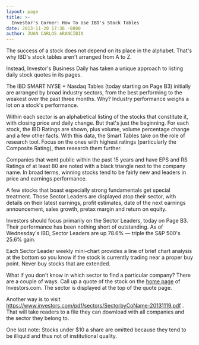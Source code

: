 ```yaml
---
layout: page
title: >-
  Investor's Corner: How To Use IBD's Stock Tables
date: 2013-11-20 17:36 -0800
author: JUAN CARLOS ARANCIBIA
---
```





The success of a stock does not depend on its place in the alphabet. That's why IBD's stock tables aren't arranged from A to Z.

  

Instead, Investor's Business Daily has taken a unique approach to listing daily stock quotes in its pages.

  

The IBD SMART NYSE + Nasdaq Tables (today starting on Page B3) initially are arranged by broad industry sectors, from the best performing to the weakest over the past three months. Why? Industry performance weighs a lot on a stock's performance.

  

Within each sector is an alphabetical listing of the stocks that constitute it, with closing price and daily change. But that's just the beginning. For each stock, the IBD Ratings are shown, plus volume, volume percentage change and a few other facts. With this data, the Smart Tables take on the role of research tool. Focus on the ones with highest ratings (particularly the Composite Rating), then research them further.

  

Companies that went public within the past 15 years and have EPS and RS Ratings of at least 80 are noted with a black triangle next to the company name. In broad terms, winning stocks tend to be fairly new and leaders in price and earnings performance.

  

A few stocks that boast especially strong fundamentals get special treatment. Those Sector Leaders are displayed atop their sector, with details on their latest earnings, profit estimates, date of the next earnings announcement, sales growth, pretax margin and return on equity.

  

Investors should focus primarily on the Sector Leaders, today on Page B3. Their performance has been nothing short of outstanding. As of Wednesday's IBD, Sector Leaders are up 78.6% — triple the S&P 500's 25.6% gain.

  

Each Sector Leader weekly mini-chart provides a line of brief chart analysis at the bottom so you know if the stock is currently trading near a proper buy point. Never buy stocks that are extended.

  

What if you don't know in which sector to find a particular company? There are a couple of ways. Call up a quote of the stock on the [home page](https://www.investors.com) of Investors.com. The sector is displayed at the top of the quote page.

  

Another way is to visit <https://www.investors.com/pdf/sectors/SectorbyCoName-20131119.pdf> . That will take readers to a file they can download with all companies and the sector they belong to.

  

One last note: Stocks under \$10 a share are omitted because they tend to be illiquid and thus not of institutional quality.




